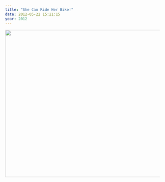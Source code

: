 ```yaml
---
title: "She Can Ride Her Bike!"
date: 2012-05-22 15:21:15
year: 2012
---
```

<img title="maddie-bike-may-2012" src="{{site.github.url}}/files/2012/05/maddie-bike-may-2012.jpg" alt="" width="640" height="480" />
